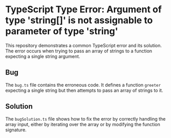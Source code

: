 # TypeScript Type Error: Argument of type 'string[]' is not assignable to parameter of type 'string'

This repository demonstrates a common TypeScript error and its solution. The error occurs when trying to pass an array of strings to a function expecting a single string argument.

## Bug

The `bug.ts` file contains the erroneous code.  It defines a function `greeter` expecting a single string but then attempts to pass an array of strings to it.

## Solution

The `bugSolution.ts` file shows how to fix the error by correctly handling the array input, either by iterating over the array or by modifying the function signature.